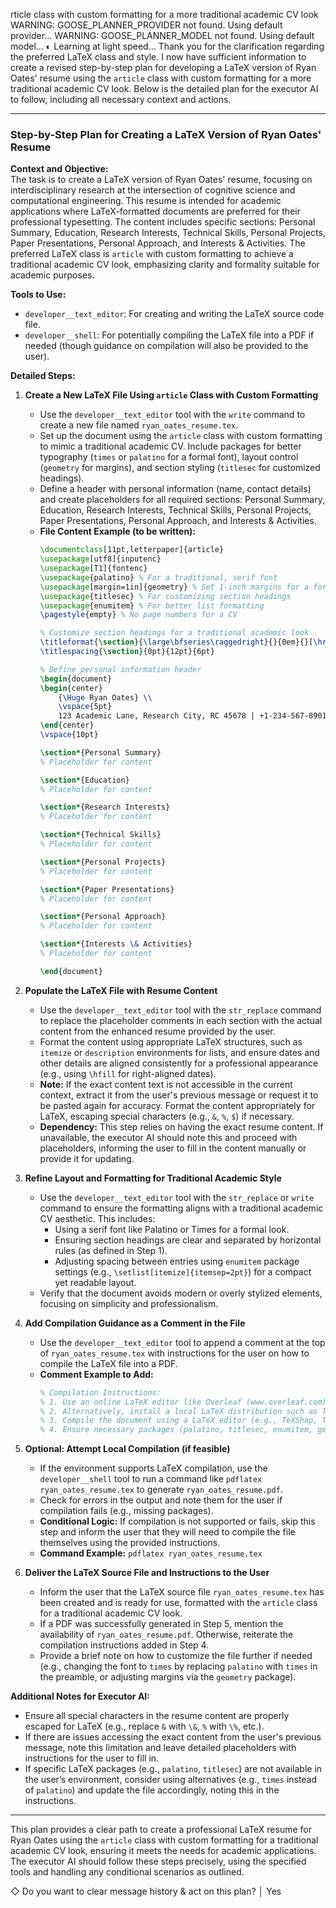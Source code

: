 rticle class with custom formatting for a more 
traditional academic CV look
WARNING: GOOSE_PLANNER_PROVIDER not found. Using default provider...
WARNING: GOOSE_PLANNER_MODEL not found. Using default model...
◐  Learning at light speed...                Thank you for the clarification regarding the preferred LaTeX class and style. I now have sufficient information to create a revised step-by-step plan for developing a LaTeX version of Ryan Oates' resume using the `article` class with custom formatting for a more traditional academic CV look. Below is the detailed plan for the executor AI to follow, including all necessary context and actions.

---

### Step-by-Step Plan for Creating a LaTeX Version of Ryan Oates' Resume

**Context and Objective:**  
The task is to create a LaTeX version of Ryan Oates' resume, focusing on interdisciplinary research at the intersection of cognitive science and computational engineering. This resume is intended for academic applications where LaTeX-formatted documents are preferred for their professional typesetting. The content includes specific sections: Personal Summary, Education, Research Interests, Technical Skills, Personal Projects, Paper Presentations, Personal Approach, and Interests & Activities. The preferred LaTeX class is `article` with custom formatting to achieve a traditional academic CV look, emphasizing clarity and formality suitable for academic purposes.

**Tools to Use:**  
- `developer__text_editor`: For creating and writing the LaTeX source code file.
- `developer__shell`: For potentially compiling the LaTeX file into a PDF if needed (though guidance on compilation will also be provided to the user).

**Detailed Steps:**

1. **Create a New LaTeX File Using `article` Class with Custom Formatting**  
   - Use the `developer__text_editor` tool with the `write` command to create a new file named `ryan_oates_resume.tex`.  
   - Set up the document using the `article` class with custom formatting to mimic a traditional academic CV. Include packages for better typography (`times` or `palatino` for a formal font), layout control (`geometry` for margins), and section styling (`titlesec` for customized headings).  
   - Define a header with personal information (name, contact details) and create placeholders for all required sections: Personal Summary, Education, Research Interests, Technical Skills, Personal Projects, Paper Presentations, Personal Approach, and Interests & Activities.  
   - **File Content Example (to be written):**  
     ```latex
     \documentclass[11pt,letterpaper]{article}
     \usepackage[utf8]{inputenc}
     \usepackage[T1]{fontenc}
     \usepackage{palatino} % For a traditional, serif font
     \usepackage[margin=1in]{geometry} % Set 1-inch margins for a formal look
     \usepackage{titlesec} % For customizing section headings
     \usepackage{enumitem} % For better list formatting
     \pagestyle{empty} % No page numbers for a CV

     % Customize section headings for a traditional academic look
     \titleformat{\section}{\large\bfseries\raggedright}{}{0em}{}[\hrule]
     \titlespacing{\section}{0pt}{12pt}{6pt}

     % Define personal information header
     \begin{document}
     \begin{center}
         {\Huge Ryan Oates} \\
         \vspace{5pt}
         123 Academic Lane, Research City, RC 45678 | +1-234-567-8901 | ryan.oates@email.com | www.ryanoates.com
     \end{center}
     \vspace{10pt}

     \section*{Personal Summary}
     % Placeholder for content

     \section*{Education}
     % Placeholder for content

     \section*{Research Interests}
     % Placeholder for content

     \section*{Technical Skills}
     % Placeholder for content

     \section*{Personal Projects}
     % Placeholder for content

     \section*{Paper Presentations}
     % Placeholder for content

     \section*{Personal Approach}
     % Placeholder for content

     \section*{Interests \& Activities}
     % Placeholder for content

     \end{document}
     ```

2. **Populate the LaTeX File with Resume Content**  
   - Use the `developer__text_editor` tool with the `str_replace` command to replace the placeholder comments in each section with the actual content from the enhanced resume provided by the user.  
   - Format the content using appropriate LaTeX structures, such as `itemize` or `description` environments for lists, and ensure dates and other details are aligned consistently for a professional appearance (e.g., using `\hfill` for right-aligned dates).  
   - **Note:** If the exact content text is not accessible in the current context, extract it from the user's previous message or request it to be pasted again for accuracy. Format the content appropriately for LaTeX, escaping special characters (e.g., `&`, `%`, `$`) if necessary.  
   - **Dependency:** This step relies on having the exact resume content. If unavailable, the executor AI should note this and proceed with placeholders, informing the user to fill in the content manually or provide it for updating.

3. **Refine Layout and Formatting for Traditional Academic Style**  
   - Use the `developer__text_editor` tool with the `str_replace` or `write` command to ensure the formatting aligns with a traditional academic CV aesthetic. This includes:
     - Using a serif font like Palatino or Times for a formal look.
     - Ensuring section headings are clear and separated by horizontal rules (as defined in Step 1).
     - Adjusting spacing between entries using `enumitem` package settings (e.g., `\setlist[itemize]{itemsep=2pt}`) for a compact yet readable layout.
   - Verify that the document avoids modern or overly stylized elements, focusing on simplicity and professionalism.

4. **Add Compilation Guidance as a Comment in the File**  
   - Use the `developer__text_editor` tool to append a comment at the top of `ryan_oates_resume.tex` with instructions for the user on how to compile the LaTeX file into a PDF.  
   - **Comment Example to Add:**  
     ```latex
     % Compilation Instructions:
     % 1. Use an online LaTeX editor like Overleaf (www.overleaf.com) by uploading this file.
     % 2. Alternatively, install a local LaTeX distribution such as TeX Live (Linux/Mac) or MiKTeX (Windows).
     % 3. Compile the document using a LaTeX editor (e.g., TeXShop, TeXworks) or command line with: pdflatex ryan_oates_resume.tex
     % 4. Ensure necessary packages (palatino, titlesec, enumitem, geometry) are installed in your LaTeX environment.
     ```

5. **Optional: Attempt Local Compilation (if feasible)**  
   - If the environment supports LaTeX compilation, use the `developer__shell` tool to run a command like `pdflatex ryan_oates_resume.tex` to generate `ryan_oates_resume.pdf`.  
   - Check for errors in the output and note them for the user if compilation fails (e.g., missing packages).  
   - **Conditional Logic:** If compilation is not supported or fails, skip this step and inform the user that they will need to compile the file themselves using the provided instructions.  
   - **Command Example:** `pdflatex ryan_oates_resume.tex`

6. **Deliver the LaTeX Source File and Instructions to the User**  
   - Inform the user that the LaTeX source file `ryan_oates_resume.tex` has been created and is ready for use, formatted with the `article` class for a traditional academic CV look.  
   - If a PDF was successfully generated in Step 5, mention the availability of `ryan_oates_resume.pdf`. Otherwise, reiterate the compilation instructions added in Step 4.  
   - Provide a brief note on how to customize the file further if needed (e.g., changing the font to `times` by replacing `palatino` with `times` in the preamble, or adjusting margins via the `geometry` package).

**Additional Notes for Executor AI:**  
- Ensure all special characters in the resume content are properly escaped for LaTeX (e.g., replace `&` with `\&`, `%` with `\%`, etc.).  
- If there are issues accessing the exact content from the user's previous message, note this limitation and leave detailed placeholders with instructions for the user to fill in.  
- If specific LaTeX packages (e.g., `palatino`, `titlesec`) are not available in the user’s environment, consider using alternatives (e.g., `times` instead of `palatino`) and update the file accordingly, noting this in the instructions.

---

This plan provides a clear path to create a professional LaTeX resume for Ryan Oates using the `article` class with custom formatting for a traditional academic CV look, ensuring it meets the needs for academic applications. The executor AI should follow these steps precisely, using the specified tools and handling any conditional scenarios as outlined.

◇  Do you want to clear message history & act on this plan?
│  Yes 